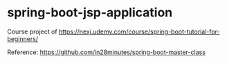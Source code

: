# spring-boot-jsp-application

Course project of https://nexj.udemy.com/course/spring-boot-tutorial-for-beginners/

Reference: https://github.com/in28minutes/spring-boot-master-class
